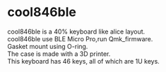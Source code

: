 # cool846ble


cool846ble is a 40% keyboard like alice layout.
<br>
cool846ble use BLE Micro Pro,run Qmk_firmware.
<br>
Gasket mount using O-ring.
<br>
The case is made with a 3D printer.
<br>
This keyboard has 46 keys, all of which are 1U keys.
<br>
